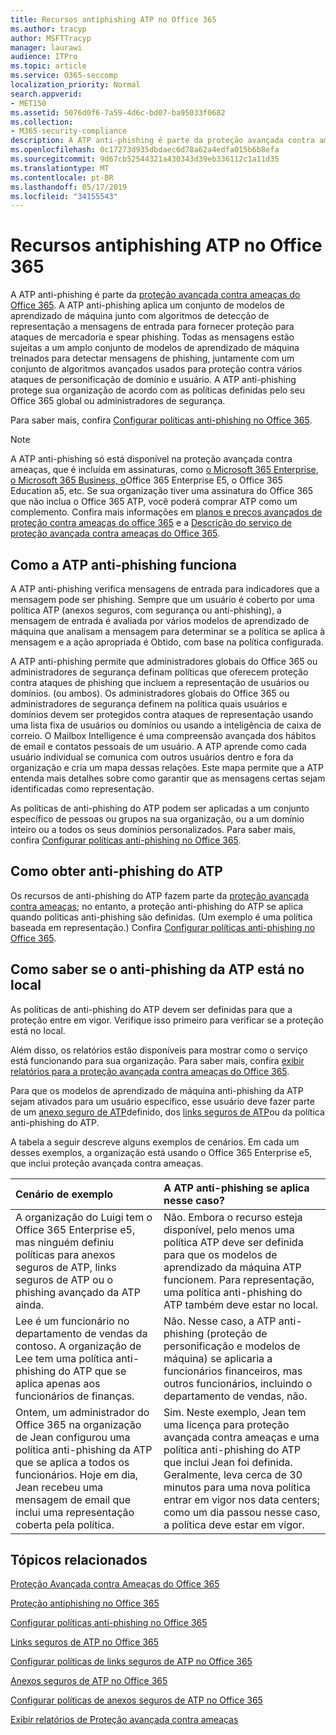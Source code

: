 ```yaml
---
title: Recursos antiphishing ATP no Office 365
ms.author: tracyp
author: MSFTTracyp
manager: laurawi
audience: ITPro
ms.topic: article
ms.service: O365-seccomp
localization_priority: Normal
search.appverid:
- MET150
ms.assetid: 5076d0f6-7a59-4d6c-bd07-ba95033f0682
ms.collection:
- M365-security-compliance
description: A ATP anti-phishing é parte da proteção avançada contra ameaças do Office 365. A ATP anti-phishing aplica um conjunto de modelos de aprendizado de máquina junto com algoritmos de detecção de representação a mensagens de entrada para fornecer proteção para ataques de mercadoria e spear phishing. Todas as mensagens estão sujeitas a um amplo conjunto de modelos de aprendizado de máquina treinados para detectar mensagens de phishing, juntamente com um conjunto de algoritmos avançados usados para proteção contra vários ataques de personificação de domínio e usuário.
ms.openlocfilehash: 0c17273d935dbdaec6d78a62a4edfa015b6b8efa
ms.sourcegitcommit: 9d67cb52544321a430343d39eb336112c1a11d35
ms.translationtype: MT
ms.contentlocale: pt-BR
ms.lasthandoff: 05/17/2019
ms.locfileid: "34155543"
---
```

# <a name="atp-anti-phishing-capabilities-in-office-365"></a>Recursos antiphishing ATP no Office 365

A ATP anti-phishing é parte da [proteção avançada contra ameaças do Office 365](office-365-atp.md). A ATP anti-phishing aplica um conjunto de modelos de aprendizado de máquina junto com algoritmos de detecção de representação a mensagens de entrada para fornecer proteção para ataques de mercadoria e spear phishing. Todas as mensagens estão sujeitas a um amplo conjunto de modelos de aprendizado de máquina treinados para detectar mensagens de phishing, juntamente com um conjunto de algoritmos avançados usados para proteção contra vários ataques de personificação de domínio e usuário. A ATP anti-phishing protege sua organização de acordo com as políticas definidas pelo seu Office 365 global ou administradores de segurança.
  
Para saber mais, confira [Configurar políticas anti-phishing no Office 365](set-up-anti-phishing-policies.md).
  
> [!NOTE]
> A ATP anti-phishing só está disponível na proteção avançada contra ameaças, que é incluída em assinaturas, como [o Microsoft 365 Enterprise](https://www.microsoft.com/microsoft-365/enterprise/home), [o Microsoft 365 Business, o](https://www.microsoft.com/microsoft-365/business)Office 365 Enterprise E5, o Office 365 Education a5, etc. Se sua organização tiver uma assinatura do Office 365 que não inclua o Office 365 ATP, você poderá comprar ATP como um complemento. Confira mais informações em [planos e preços avançados de proteção contra ameaças do office 365](https://products.office.com/exchange/advance-threat-protection) e a [Descrição do serviço de proteção avançada contra ameaças do Office 365](https://docs.microsoft.com/office365/servicedescriptions/office-365-advanced-threat-protection-service-description).

## <a name="how-atp-anti-phishing-works"></a>Como a ATP anti-phishing funciona

A ATP anti-phishing verifica mensagens de entrada para indicadores que a mensagem pode ser phishing. Sempre que um usuário é coberto por uma política ATP (anexos seguros, com segurança ou anti-phishing), a mensagem de entrada é avaliada por vários modelos de aprendizado de máquina que analisam a mensagem para determinar se a política se aplica à mensagem e a ação apropriada é Obtido, com base na política configurada.
  
A ATP anti-phishing permite que administradores globais do Office 365 ou administradores de segurança definam políticas que oferecem proteção contra ataques de phishing que incluem a representação de usuários ou domínios. (ou ambos). Os administradores globais do Office 365 ou administradores de segurança definem na política quais usuários e domínios devem ser protegidos contra ataques de representação usando uma lista fixa de usuários ou domínios ou usando a inteligência de caixa de correio. O Mailbox Intelligence é uma compreensão avançada dos hábitos de email e contatos pessoais de um usuário. A ATP aprende como cada usuário individual se comunica com outros usuários dentro e fora da organização e cria um mapa dessas relações. Este mapa permite que a ATP entenda mais detalhes sobre como garantir que as mensagens certas sejam identificadas como representação.
  
As políticas de anti-phishing do ATP podem ser aplicadas a um conjunto específico de pessoas ou grupos na sua organização, ou a um domínio inteiro ou a todos os seus domínios personalizados. Para saber mais, confira [Configurar políticas anti-phishing no Office 365](set-up-anti-phishing-policies.md).
  
## <a name="how-to-get-atp-anti-phishing"></a>Como obter anti-phishing do ATP

Os recursos de anti-phishing do ATP fazem parte da [proteção avançada contra ameaças](office-365-atp.md); no entanto, a proteção anti-phishing do ATP se aplica quando políticas anti-phishing são definidas. (Um exemplo é uma política baseada em representação.) Confira [Configurar políticas anti-phishing no Office 365](set-up-anti-phishing-policies.md).
  
## <a name="how-to-know-if-atp-anti-phishing-is-in-place"></a>Como saber se o anti-phishing da ATP está no local

As políticas de anti-phishing do ATP devem ser definidas para que a proteção entre em vigor. Verifique isso primeiro para verificar se a proteção está no local.

Além disso, os relatórios estão disponíveis para mostrar como o serviço está funcionando para sua organização. Para saber mais, confira [exibir relatórios para a proteção avançada contra ameaças do Office 365](view-reports-for-atp.md).

Para que os modelos de aprendizado de máquina anti-phishing da ATP sejam ativados para um usuário específico, esse usuário deve fazer parte de um [anexo seguro de ATP](atp-safe-attachments.md)definido, dos [links seguros de ATP](atp-safe-links.md)ou da política anti-phishing do ATP. 

A tabela a seguir descreve alguns exemplos de cenários. Em cada um desses exemplos, a organização está usando o Office 365 Enterprise e5, que inclui proteção avançada contra ameaças.
  
|**Cenário de exemplo**|**A ATP anti-phishing se aplica nesse caso?**|
|:-----|:-----|
|A organização do Luigi tem o Office 365 Enterprise e5, mas ninguém definiu políticas para anexos seguros de ATP, links seguros de ATP ou o phishing avançado da ATP ainda.|Não. Embora o recurso esteja disponível, pelo menos uma política ATP deve ser definida para que os modelos de aprendizado da máquina ATP funcionem. Para representação, uma política anti-phishing do ATP também deve estar no local.|
|Lee é um funcionário no departamento de vendas da contoso. A organização de Lee tem uma política anti-phishing do ATP que se aplica apenas aos funcionários de finanças.|Não. Nesse caso, a ATP anti-phishing (proteção de personificação e modelos de máquina) se aplicaria a funcionários financeiros, mas outros funcionários, incluindo o departamento de vendas, não.|
|Ontem, um administrador do Office 365 na organização de Jean configurou uma política anti-phishing da ATP que se aplica a todos os funcionários. Hoje em dia, Jean recebeu uma mensagem de email que inclui uma representação coberta pela política.|Sim. Neste exemplo, Jean tem uma licença para proteção avançada contra ameaças e uma política anti-phishing do ATP que inclui Jean foi definida. Geralmente, leva cerca de 30 minutos para uma nova política entrar em vigor nos data centers; como um dia passou nesse caso, a política deve estar em vigor.|

## <a name="related-topics"></a>Tópicos relacionados

[Proteção Avançada contra Ameaças do Office 365](office-365-atp.md)
  
[Proteção antiphishing no Office 365](anti-phishing-protection.md)
  
[Configurar políticas anti-phishing no Office 365](set-up-anti-phishing-policies.md)
  
[Links seguros de ATP no Office 365](atp-safe-links.md)
  
[Configurar políticas de links seguros de ATP no Office 365](set-up-atp-safe-links-policies.md)
  
[Anexos seguros de ATP no Office 365](atp-safe-attachments.md)
  
[Configurar políticas de anexos seguros de ATP no Office 365](set-up-atp-safe-attachments-policies.md)
  
[Exibir relatórios de Proteção avançada contra ameaças](view-reports-for-atp.md)
